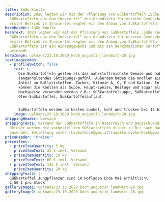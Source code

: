```yaml
---
title: Süße Knolle
description: 2020 legten wir mit der Pflanzung von Süßkartoffeln „Süße Knolle –
  Süßkartoffeln aus dem Innviertel“ den Grundstein für unseren Gemüsebau. Als
  erster Betrieb im Innviertel wagten wir den Anbau von Süßkartoffeln.
heroHeader: Süße Knolle
heroText: 2020 legten wir mit der Pflanzung von Süßkartoffeln „Süße Knolle –
  Süßkartoffeln aus dem Innviertel“ den Grundstein für unseren Gemüsebau. Als
  erster Betrieb im Innviertel wagten wir den Anbau von Süßkartoffeln. Die
  Süßkartoffeln ist ein Windengewächs und mit den herkömmlichen Kartoffeln nicht
  verwandt.
heroImage: uploads/23.10.2020_koch_augustin_landwirt-28.jpg
textimagecombo:
  - profileSwitch: false
    text: >-
      Die Süßkartoffeln gelten als das nährstoffreichste Gemüse und haben ein
      langanhaltendes Sättigungs-gefühl. Außerdem haben die Knollen einen hohen
      Anteil an Ballaststoffen, Zucker, Vitamin A, C, E und Kalium. In der Küche
      können die Knollen als Suppe, Haupt-speise, Beilage und sogar als
      Nachspeise verwendet werden z.B.: Süßkartoffelsuppe, Süßkartoffelspalten,
      Ofen-Süßkartoffel, Süßkartoffelauflauf. 


      Süßkartoffeln werden am besten dunkel, kühl und trocken bei 12 bis 15 °C gelagert.
    image: uploads/23.10.2020_koch_augustin_landwirt-28.jpg
shippingHeader: Versand
shippingText1: Versand der Süßkartoffeln in Österreich und Deutschland Ende
  Oktober werden die vorbestellten Süßkartoffeln direkt zu Dir nach Hause
  gesendet. Bestellung unter [biohofkoch@gmx.at](mailto:biohofkoch@gmx.at)
priceHeader: "Preise:"
priceitems:
  - priceItemQuantity: 5 kg
    priceItemText: 35 € inkl. Versand
  - priceItemQuantity: 10 kg
    priceItemText: 60 € inkl. Versand
  - priceItemText: 115 € inkl. Versand
    priceItemQuantity: 20 kg
shippingText2: |-
  Süßkartoffel Jungpflanzen sind im Hofladen Ende Mai erhältlich\
  2,50 € pro Stück
galleryImage1: uploads/23.10.2020_koch_augustin_landwirt-28.jpg
galleryImage2: uploads/23.10.2020_koch_augustin_landwirt-28.jpg
---
```

